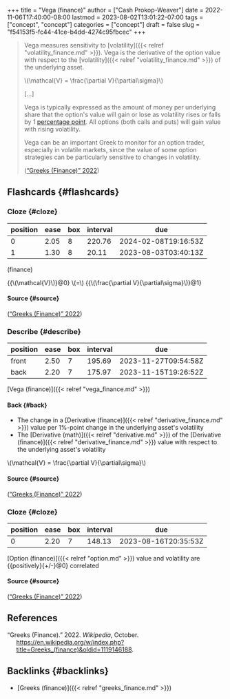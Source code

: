 +++
title = "Vega (finance)"
author = ["Cash Prokop-Weaver"]
date = 2022-11-06T17:40:00-08:00
lastmod = 2023-08-02T13:01:22-07:00
tags = ["concept", "concept"]
categories = ["concept"]
draft = false
slug = "f54153f5-fc44-41ce-b4dd-4274c95fbcec"
+++

> Vega measures sensitivity to [volatility]({{< relref "volatility_finance.md" >}}). Vega is the derivative of the option value with respect to the [volatility]({{< relref "volatility_finance.md" >}}) of the underlying asset.
>
> \\(\mathcal{V} = \frac{\partial V}{\partial\sigma}\\)
>
> [...]
>
> Vega is typically expressed as the amount of money per underlying share that the option's value will gain or lose as volatility rises or falls by 1 [percentage point](https://en.wikipedia.org/wiki/Percentage_point). All options (both calls and puts) will gain value with rising volatility.
>
> Vega can be an important Greek to monitor for an option trader, especially in volatile markets, since the value of some option strategies can be particularly sensitive to changes in volatility.
>
> (<a href="#citeproc_bib_item_1">“Greeks (Finance)” 2022</a>)


## Flashcards {#flashcards}


### Cloze {#cloze}

| position | ease | box | interval | due                  |
|----------|------|-----|----------|----------------------|
| 0        | 2.05 | 8   | 220.76   | 2024-02-08T19:16:53Z |
| 1        | 1.30 | 8   | 20.11    | 2023-08-03T03:40:13Z |

(finance)

{{\\(\mathcal{V}\\)}@0} \\(=\\) {{\\(\frac{\partial V}{\partial\sigma}\\)}@1}


#### Source {#source}

(<a href="#citeproc_bib_item_1">“Greeks (Finance)” 2022</a>)


### Describe {#describe}

| position | ease | box | interval | due                  |
|----------|------|-----|----------|----------------------|
| front    | 2.50 | 7   | 195.69   | 2023-11-27T09:54:58Z |
| back     | 2.20 | 7   | 175.97   | 2023-11-15T19:26:52Z |

[Vega (finance)]({{< relref "vega_finance.md" >}})


#### Back {#back}

-   The change in a [Derivative (finance)]({{< relref "derivative_finance.md" >}}) value per 1%-point change in the underlying asset's volatility
-   The [Derivative (math)]({{< relref "derivative.md" >}}) of the [Derivative (finance)]({{< relref "derivative_finance.md" >}}) value with respect to the underlying asset's volatility

\\(\mathcal{V} = \frac{\partial V}{\partial\sigma}\\)


#### Source {#source}

(<a href="#citeproc_bib_item_1">“Greeks (Finance)” 2022</a>)


### Cloze {#cloze}

| position | ease | box | interval | due                  |
|----------|------|-----|----------|----------------------|
| 0        | 2.20 | 7   | 148.13   | 2023-08-16T20:35:53Z |

[Option (finance)]({{< relref "option.md" >}}) value and volatility are {{positively}{+/-}@0} correlated


#### Source {#source}

(<a href="#citeproc_bib_item_1">“Greeks (Finance)” 2022</a>)

## References

<style>.csl-entry{text-indent: -1.5em; margin-left: 1.5em;}</style><div class="csl-bib-body">
  <div class="csl-entry"><a id="citeproc_bib_item_1"></a>“Greeks (Finance).” 2022. <i>Wikipedia</i>, October. <a href="https://en.wikipedia.org/w/index.php?title=Greeks_(finance)&oldid=1119146188">https://en.wikipedia.org/w/index.php?title=Greeks_(finance)&#38;oldid=1119146188</a>.</div>
</div>


## Backlinks {#backlinks}

-   [Greeks (finance)]({{< relref "greeks_finance.md" >}})
